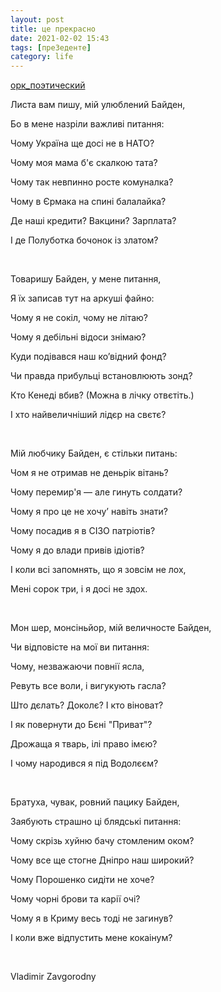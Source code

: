 ```yaml
---
layout: post
title: це прекрасно
date: 2021-02-02 15:43 
tags: [преЗеденте]
category: life
---
```


[орк_поэтический](https://m.facebook.com/story.php?story_fbid=1088148341685572&id=100014712483633&refid=52&__tn__=-R)


Листа вам пишу, мій улюблений Байден,

Бо в мене назріли важливі питання:

Чому Україна ще досі не в НАТО?

Чому моя мама б'є скалкою тата?

Чому так невпинно росте комуналка?

Чому в Єрмака на спині балалайка?

Де наші кредити? Вакцини? Зарплата?

І де Полуботка бочонок із златом?

<br>

Товаришу Байден, у мене питання,

Я їх записав тут на аркуші файно:

Чому я не сокіл, чому не літаю?

Чому я дебільні відоси знімаю?

Куди подівався наш ко’відний фонд?

Чи правда прибульці встановлюють зонд?

Кто Кенеді вбив? (Можна в лічку отвєтіть.)

І хто найвеличніший лідєр на свєтє?

<br>

Мій любчику Байден, є стільки питань:

Чом я не отримав не деньрік вітань?

Чому перемир'я — але гинуть солдати?

Чому я про це не хочу’ навіть знати?

Чому посадив я в СІЗО патріотів?

Чому я до влади привів ідіотів?

І коли всі запомнять, що я зовсім не лох,

Мені сорок три, і я досі не здох.

<br>

Мон шер, монсіньйор, мій величносте Байден,

Чи відповісте на мої ви питання:

Чому, незважаючи повнії ясла,

Ревуть все воли, і вигукують гасла?

Што дєлать? Доколє? І кто віноват?

І як повернути до Бєні "Приват"?

Дрожаща я тварь, ілі право імєю?

І чому народився я під Водолєєм?

<br>

Братуха, чувак, ровний пацику Байден,

Заябують страшно ці блядські питання:

Чому скрізь хуйню бачу стомленим оком?

Чому все ще стогне Дніпро наш широкий?

Чому Порошенко сидіти не хоче?

Чому чорні брови та карії очі?

Чому я в Криму весь тоді не загинув?

І коли вже відпустить мене кокаінум?

<br>


Vladimir Zavgorodny

